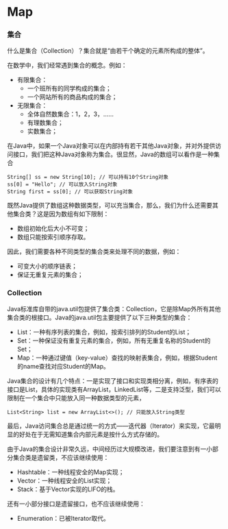 # Map





### 集合

什么是集合（Collection）？集合就是“由若干个确定的元素所构成的整体”。

在数学中，我们经常遇到集合的概念。例如：

* 有限集合：
  * 一个班所有的同学构成的集合；
  * 一个网站所有的商品构成的集合；
* 无限集合：
  * 全体自然数集合：1，2，3，……
  * 有理数集合；
  * 实数集合；

在Java中，如果一个Java对象可以在内部持有若干其他Java对象，并对外提供访问接口，我们把这种Java对象称为集合。很显然，Java的数组可以看作是一种集合

```text
String[] ss = new String[10]; // 可以持有10个String对象
ss[0] = "Hello"; // 可以放入String对象
String first = ss[0]; // 可以获取String对象
```

既然Java提供了数组这种数据类型，可以充当集合，那么，我们为什么还需要其他集合类？这是因为数组有如下限制：

* 数组初始化后大小不可变；
* 数组只能按索引顺序存取。

因此，我们需要各种不同类型的集合类来处理不同的数据，例如：

* 可变大小的顺序链表；
* 保证无重复元素的集合；

### Collection

Java标准库自带的java.util包提供了集合类：Collection，它是除Map外所有其他集合类的根接口。Java的java.util包主要提供了以下三种类型的集合：

* List：一种有序列表的集合，例如，按索引排列的Student的List；
* Set：一种保证没有重复元素的集合，例如，所有无重复名称的Student的Set；
* Map：一种通过键值（key-value）查找的映射表集合，例如，根据Student的name查找对应Student的Map。

Java集合的设计有几个特点：一是实现了接口和实现类相分离，例如，有序表的接口是List，具体的实现类有ArrayList，LinkedList等，二是支持泛型，我们可以限制在一个集合中只能放入同一种数据类型的元素，

```text
List<String> list = new ArrayList<>(); // 只能放入String类型
```

最后，Java访问集合总是通过统一的方式——迭代器（Iterator）来实现，它最明显的好处在于无需知道集合内部元素是按什么方式存储的。

由于Java的集合设计非常久远，中间经历过大规模改进，我们要注意到有一小部分集合类是遗留类，不应该继续使用：

* Hashtable：一种线程安全的Map实现；
* Vector：一种线程安全的List实现；
* Stack：基于Vector实现的LIFO的栈。

还有一小部分接口是遗留接口，也不应该继续使用：

* Enumeration：已被Iterator取代。

